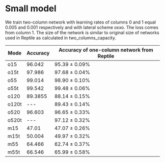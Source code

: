 # Small model

We train two-column network with learning rates of columns 0 and 1 equal 0.005 and 0.001 respectively and with lateral scheme oxxo. The loss comes from column 1. The size of the network is similar to original size of networks used in Reptile as calculated in two_columns_capacity.

Mode | Accuracy | Accuracy of one-column network from Reptile
--- | --- | ---
o15 | 96.042 | 95.39 ± 0.09%
o15t | 97.986 | 97.68 ± 0.04%
o55 | 99.014 | 98.90 ± 0.10%
o55t | 99.542 | 99.48 ± 0.06%
o120 | 89.3855 | 88.14 ± 0.15%
o120t | --- | 89.43 ± 0.14%
o520 | 96.603 | 96.65 ± 0.33%
o520t | --- | 97.12 ± 0.32%
m15 | 47.01 | 47.07 ± 0.26%
m15t | 50.004 | 49.97 ± 0.32%
m55 | 64.466 | 62.74 ± 0.37%
m55t | 66.546 | 65.99 ± 0.58%
